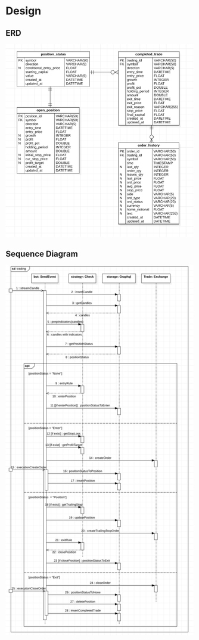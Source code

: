 
# Design

## ERD

<img src="./design/erd.png">

## Sequence Diagram

<img src="./design/sequence-diagram.png">
